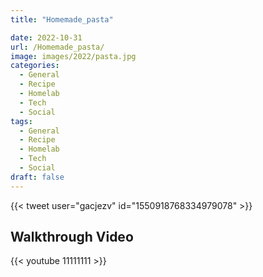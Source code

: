 ```yaml
---
title: "Homemade_pasta"

date: 2022-10-31
url: /Homemade_pasta/
image: images/2022/pasta.jpg
categories:
  - General
  - Recipe
  - Homelab
  - Tech
  - Social
tags:
  - General
  - Recipe
  - Homelab
  - Tech
  - Social
draft: false
---
```

<!--more-->

{{< tweet user="gacjezv" id="1550918768334979078" >}}






## Walkthrough Video

{{< youtube 11111111 >}}